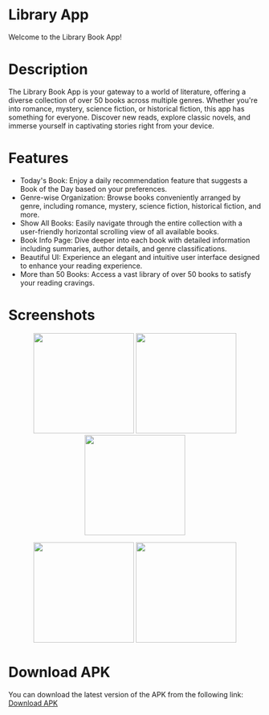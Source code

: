# Library App

Welcome to the Library Book App!

# Description
The Library Book App is your gateway to a world of literature, offering a diverse collection of over 50 books across multiple genres. Whether you're into romance, mystery, science fiction, or historical fiction, this app has something for everyone. Discover new reads, explore classic novels, and immerse yourself in captivating stories right from your device.

# Features

- Today's Book: Enjoy a daily recommendation feature that suggests a Book of the Day based on your preferences.
- Genre-wise Organization: Browse books conveniently arranged by genre, including romance, mystery, science fiction, historical fiction, and more.
- Show All Books: Easily navigate through the entire collection with a user-friendly horizontal scrolling view of all available books.
- Book Info Page: Dive deeper into each book with detailed information including summaries, author details, and genre classifications.
- Beautiful UI: Experience an elegant and intuitive user interface designed to enhance your reading experience.
- More than 50 Books: Access a vast library of over 50 books to satisfy your reading cravings.

# Screenshots
<p align="center">
  <img src="https://drive.google.com/uc?export=view&id=1UaI1liQl9jbqSnius35Zrdz-oM3z6jqW" width="200" />
  <img src="https://drive.google.com/uc?export=view&id=1V7nMNC0K4U-L4SDF-4xpRlsxKK6Wal4A" width="200" />
  <img src="https://drive.google.com/uc?export=view&id=1V9CNcobd_mq4KZWTpRFo1XWrCIcspTtI" width="200" />
</p>
<p align="center">
  <img src="https://drive.google.com/uc?export=view&id=1V8IWvP6V30FtvB55X-7dHg0YG32R5VTp" width="200" />
  <img src="https://drive.google.com/uc?export=view&id=1V-x7oTf4F9zYicOEg4OKt5CM-AC5KtUl" width="200" />
</p>

# Download APK
You can download the latest version of the APK from the following link:
[Download APK](https://drive.google.com/file/d/1V3IY7vAbSJFaQa-_pO2pKFo3DclSROJ8/view?usp=drivesdk)

